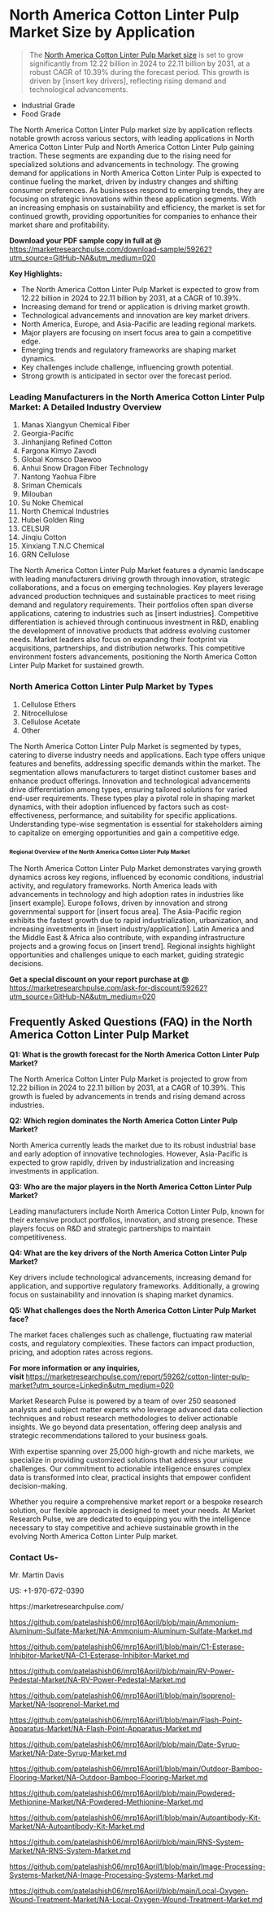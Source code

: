 <h1>North America Cotton Linter Pulp Market&nbsp;Size by Application</h1><blockquote><p>The <a href="https://marketresearchpulse.com/download-sample/59262?utm_source=GitHub-NA&amp;utm_medium=020">North America Cotton Linter Pulp Market size</a> is set to grow significantly from 12.22 billion in 2024 to 22.11 billion by 2031, at a robust CAGR of 10.39% during the forecast period. This growth is driven by [insert key drivers], reflecting rising demand and technological advancements.</p></blockquote><ul><li>Industrial Grade<li> Food Grade</li></ul><p>The North America Cotton Linter Pulp market size by application reflects notable growth across various sectors, with leading applications in North America Cotton Linter Pulp and North America Cotton Linter Pulp gaining traction. These segments are expanding due to the rising need for specialized solutions and advancements in technology. The growing demand for applications in North America Cotton Linter Pulp is expected to continue fueling the market, driven by industry changes and shifting consumer preferences. As businesses respond to emerging trends, they are focusing on strategic innovations within these application segments. With an increasing emphasis on sustainability and efficiency, the market is set for continued growth, providing opportunities for companies to enhance their market share and profitability.</p><p><strong>Download your PDF sample copy in full at @ </strong><a href="https://marketresearchpulse.com/download-sample/59262?utm_source=GitHub-NA&amp;utm_medium=020">https://marketresearchpulse.com/download-sample/59262?utm_source=GitHub-NA&amp;utm_medium=020</a></p><p><strong>Key Highlights: </strong></p><ul><li>The North America Cotton Linter Pulp Market is expected to grow from 12.22 billion in 2024 to 22.11 billion by 2031, at a CAGR of 10.39%.</li><li>Increasing demand for trend or application is driving market growth.</li><li>Technological advancements and innovation are key market drivers.</li><li>North America, Europe, and Asia-Pacific are leading regional markets.</li><li>Major players are focusing on insert focus area to gain a competitive edge.</li><li>Emerging trends and regulatory frameworks are shaping market dynamics.</li><li>Key challenges include challenge, influencing growth potential.</li><li>Strong growth is anticipated in sector over the forecast period.</li></ul><h3>Leading Manufacturers in the North America Cotton Linter Pulp Market: A Detailed Industry Overview</h3><ol><li>Manas Xiangyun Chemical Fiber</li><li>Georgia-Pacific</li><li>Jinhanjiang Refined Cotton</li><li>Fargona Kimyo Zavodi</li><li>Global Komsco Daewoo</li><li>Anhui Snow Dragon Fiber Technology</li><li>Nantong Yaohua Fibre</li><li>Sriman Chemicals</li><li>Milouban</li><li>Su Noke Chemical</li><li>North Chemical Industries</li><li>Hubei Golden Ring</li><li>CELSUR</li><li>Jinqiu Cotton</li><li>Xinxiang T.N.C Chemical</li><li>GRN Cellulose</li></ol><div class="flex max-w-full flex-col flex-grow"><div class="min-h-8 text-message flex w-full flex-col items-end gap-2 whitespace-normal break-words [.text-message+&amp;]:mt-5" dir="auto" data-message-author-role="assistant" data-message-id="fd8432e4-4910-450d-b182-61b7bfb0a01f" data-message-model-slug="gpt-4o"><div class="flex w-full flex-col gap-1 empty:hidden first:pt-[3px]"><div class="markdown prose w-full break-words dark:prose-invert light"><p>The North America Cotton Linter Pulp Market features a dynamic landscape with leading manufacturers driving growth through innovation, strategic collaborations, and a focus on emerging technologies. Key players leverage advanced production techniques and sustainable practices to meet rising demand and regulatory requirements. Their portfolios often span diverse applications, catering to industries such as [insert industries]. Competitive differentiation is achieved through continuous investment in R&amp;D, enabling the development of innovative products that address evolving customer needs. Market leaders also focus on expanding their footprint via acquisitions, partnerships, and distribution networks. This competitive environment fosters advancements, positioning the North America Cotton Linter Pulp Market for sustained growth.</p></div></div></div></div><h3>North America Cotton Linter Pulp Market by Types</h3><ol><li>Cellulose Ethers<li> Nitrocellulose<li> Cellulose Acetate<li> Other</li></ol><div class="flex max-w-full flex-col flex-grow"><div class="min-h-8 text-message flex w-full flex-col items-end gap-2 whitespace-normal break-words [.text-message+&amp;]:mt-5" dir="auto" data-message-author-role="assistant" data-message-id="084470be-0bb7-4664-bddf-5156b4f41249" data-message-model-slug="gpt-4o-mini"><div class="flex w-full flex-col gap-1 empty:hidden first:pt-[3px]"><div class="markdown prose w-full break-words dark:prose-invert light"><p>The North America Cotton Linter Pulp Market is segmented by types, catering to diverse industry needs and applications. Each type offers unique features and benefits, addressing specific demands within the market. The segmentation allows manufacturers to target distinct customer bases and enhance product offerings. Innovation and technological advancements drive differentiation among types, ensuring tailored solutions for varied end-user requirements. These types play a pivotal role in shaping market dynamics, with their adoption influenced by factors such as cost-effectiveness, performance, and suitability for specific applications. Understanding type-wise segmentation is essential for stakeholders aiming to capitalize on emerging opportunities and gain a competitive edge.</p></div></div></div></div><h3><span style="font-size: 11px;">Regional Overview of the North America Cotton Linter Pulp Market</span></h3><div class="flex max-w-full flex-col flex-grow"><div class="min-h-8 text-message flex w-full flex-col items-end gap-2 whitespace-normal break-words [.text-message+&amp;]:mt-5" dir="auto" data-message-author-role="assistant" data-message-id="e9038762-ce64-4e30-91c9-9bd413514231" data-message-model-slug="gpt-4o-mini"><div class="flex w-full flex-col gap-1 empty:hidden first:pt-[3px]"><div class="markdown prose w-full break-words dark:prose-invert light"><p>The North America Cotton Linter Pulp Market demonstrates varying growth dynamics across key regions, influenced by economic conditions, industrial activity, and regulatory frameworks. North America leads with advancements in technology and high adoption rates in industries like [insert example]. Europe follows, driven by innovation and strong governmental support for [insert focus area]. The Asia-Pacific region exhibits the fastest growth due to rapid industrialization, urbanization, and increasing investments in [insert industry/application]. Latin America and the Middle East &amp; Africa also contribute, with expanding infrastructure projects and a growing focus on [insert trend]. Regional insights highlight opportunities and challenges unique to each market, guiding strategic decisions.</p></div></div></div></div><p><strong>Get a special discount on your report purchase at @ </strong><a href="https://marketresearchpulse.com/ask-for-discount/59262?utm_source=GitHub-NA&amp;utm_medium=020">https://marketresearchpulse.com/ask-for-discount/59262?utm_source=GitHub-NA&amp;utm_medium=020</a></p><h2>Frequently Asked Questions (FAQ) in the North America Cotton Linter Pulp Market</h2><p><strong>Q1: What is the growth forecast for the North America Cotton Linter Pulp Market?</strong></p><p>The North America Cotton Linter Pulp Market is projected to grow from 12.22 billion in 2024 to 22.11 billion by 2031, at a CAGR of 10.39%. This growth is fueled by advancements in trends and rising demand across industries.</p><p><strong>Q2: Which region dominates the North America Cotton Linter Pulp Market?</strong></p><p>North America currently leads the market due to its robust industrial base and early adoption of innovative technologies. However, Asia-Pacific is expected to grow rapidly, driven by industrialization and increasing investments in application.</p><p><strong>Q3: Who are the major players in the North America Cotton Linter Pulp Market?</strong></p><p>Leading manufacturers include North America Cotton Linter Pulp, known for their extensive product portfolios, innovation, and strong presence. These players focus on R&amp;D and strategic partnerships to maintain competitiveness.</p><p><strong>Q4: What are the key drivers of the North America Cotton Linter Pulp Market?</strong></p><p>Key drivers include technological advancements, increasing demand for application, and supportive regulatory frameworks. Additionally, a growing focus on sustainability and innovation is shaping market dynamics.</p><p><strong>Q5: What challenges does the North America Cotton Linter Pulp Market face?</strong></p><p>The market faces challenges such as challenge, fluctuating raw material costs, and regulatory complexities. These factors can impact production, pricing, and adoption rates across regions.</p><p><strong>For more information or any inquiries, visit&nbsp;</strong><a href="https://marketresearchpulse.com/report/59262/cotton-linter-pulp-market?utm_source=Linkedin&utm_medium=020">https://marketresearchpulse.com/report/59262/cotton-linter-pulp-market?utm_source=Linkedin&utm_medium=020</a></p><p>Market Research Pulse is powered by a team of over 250 seasoned analysts and subject matter experts who leverage advanced data collection techniques and robust research methodologies to deliver actionable insights. We go beyond data presentation, offering deep analysis and strategic recommendations tailored to your business goals.</p><p>With expertise spanning over 25,000 high-growth and niche markets, we specialize in providing customized solutions that address your unique challenges. Our commitment to actionable intelligence ensures complex data is transformed into clear, practical insights that empower confident decision-making.</p><p>Whether you require a comprehensive market report or a bespoke research solution, our flexible approach is designed to meet your needs. At Market Research Pulse, we are dedicated to equipping you with the intelligence necessary to stay competitive and achieve sustainable growth in the evolving North America Cotton Linter Pulp market.</p><h3><strong>Contact Us-</strong></h3><p>Mr. Martin Davis</p><p>US: +1-970-672-0390</p><p>https://marketresearchpulse.com/</p><p><a href="https://github.com/patelashish06/mrp16April/blob/main/Ammonium-Aluminum-Sulfate-Market/NA-Ammonium-Aluminum-Sulfate-Market.md">https://github.com/patelashish06/mrp16April/blob/main/Ammonium-Aluminum-Sulfate-Market/NA-Ammonium-Aluminum-Sulfate-Market.md</a></p><p><a href="https://github.com/patelashish06/mrp16April1/blob/main/C1-Esterase-Inhibitor-Market/NA-C1-Esterase-Inhibitor-Market.md">https://github.com/patelashish06/mrp16April1/blob/main/C1-Esterase-Inhibitor-Market/NA-C1-Esterase-Inhibitor-Market.md</a></p><p><a href="https://github.com/patelashish06/mrp16April/blob/main/RV-Power-Pedestal-Market/NA-RV-Power-Pedestal-Market.md">https://github.com/patelashish06/mrp16April/blob/main/RV-Power-Pedestal-Market/NA-RV-Power-Pedestal-Market.md</a></p><p><a href="https://github.com/patelashish06/mrp16April1/blob/main/Isoprenol-Market/NA-Isoprenol-Market.md">https://github.com/patelashish06/mrp16April1/blob/main/Isoprenol-Market/NA-Isoprenol-Market.md</a></p><p><a href="https://github.com/patelashish06/mrp16April1/blob/main/Flash-Point-Apparatus-Market/NA-Flash-Point-Apparatus-Market.md">https://github.com/patelashish06/mrp16April1/blob/main/Flash-Point-Apparatus-Market/NA-Flash-Point-Apparatus-Market.md</a></p><p><a href="https://github.com/patelashish06/mrp16April/blob/main/Date-Syrup-Market/NA-Date-Syrup-Market.md">https://github.com/patelashish06/mrp16April/blob/main/Date-Syrup-Market/NA-Date-Syrup-Market.md</a></p><p><a href="https://github.com/patelashish06/mrp16April1/blob/main/Outdoor-Bamboo-Flooring-Market/NA-Outdoor-Bamboo-Flooring-Market.md">https://github.com/patelashish06/mrp16April1/blob/main/Outdoor-Bamboo-Flooring-Market/NA-Outdoor-Bamboo-Flooring-Market.md</a></p><p><a href="https://github.com/patelashish06/mrp16April/blob/main/Powdered-Methionine-Market/NA-Powdered-Methionine-Market.md">https://github.com/patelashish06/mrp16April/blob/main/Powdered-Methionine-Market/NA-Powdered-Methionine-Market.md</a></p><p><a href="https://github.com/patelashish06/mrp16April1/blob/main/Autoantibody-Kit-Market/NA-Autoantibody-Kit-Market.md">https://github.com/patelashish06/mrp16April1/blob/main/Autoantibody-Kit-Market/NA-Autoantibody-Kit-Market.md</a></p><p><a href="https://github.com/patelashish06/mrp16April/blob/main/RNS-System-Market/NA-RNS-System-Market.md">https://github.com/patelashish06/mrp16April/blob/main/RNS-System-Market/NA-RNS-System-Market.md</a></p><p><a href="https://github.com/patelashish06/mrp16April1/blob/main/Image-Processing-Systems-Market/NA-Image-Processing-Systems-Market.md">https://github.com/patelashish06/mrp16April1/blob/main/Image-Processing-Systems-Market/NA-Image-Processing-Systems-Market.md</a></p><p><a href="https://github.com/patelashish06/mrp16April/blob/main/Local-Oxygen-Wound-Treatment-Market/NA-Local-Oxygen-Wound-Treatment-Market.md">https://github.com/patelashish06/mrp16April/blob/main/Local-Oxygen-Wound-Treatment-Market/NA-Local-Oxygen-Wound-Treatment-Market.md</a></p>